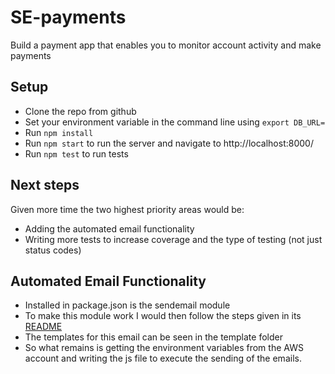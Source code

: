 # SE-payments
Build a payment app that enables you to monitor account activity and make payments

## Setup

- Clone the repo from github
- Set your environment variable in the command line using ```export DB_URL=```
- Run ```npm install```
- Run ```npm start``` to run the server and navigate to http://localhost:8000/
- Run ```npm test``` to run tests

## Next steps

Given more time the two highest priority areas would be:
- Adding the automated email functionality
- Writing more tests to increase coverage and the type of testing (not just status codes)

## Automated Email Functionality

- Installed in package.json is the sendemail module
- To make this module work I would then follow the steps given in its [README](https://github.com/dwyl/sendemail)
- The templates for this email can be seen in the template folder
- So what remains is getting the environment variables from the AWS account and
writing the js file to execute the sending of the emails.

